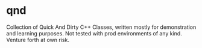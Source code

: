 # qnd
Collection of Quick And Dirty C++ Classes, written mostly for demonstration and learning purposes. Not tested with prod environments of any kind. Venture forth at own risk.
